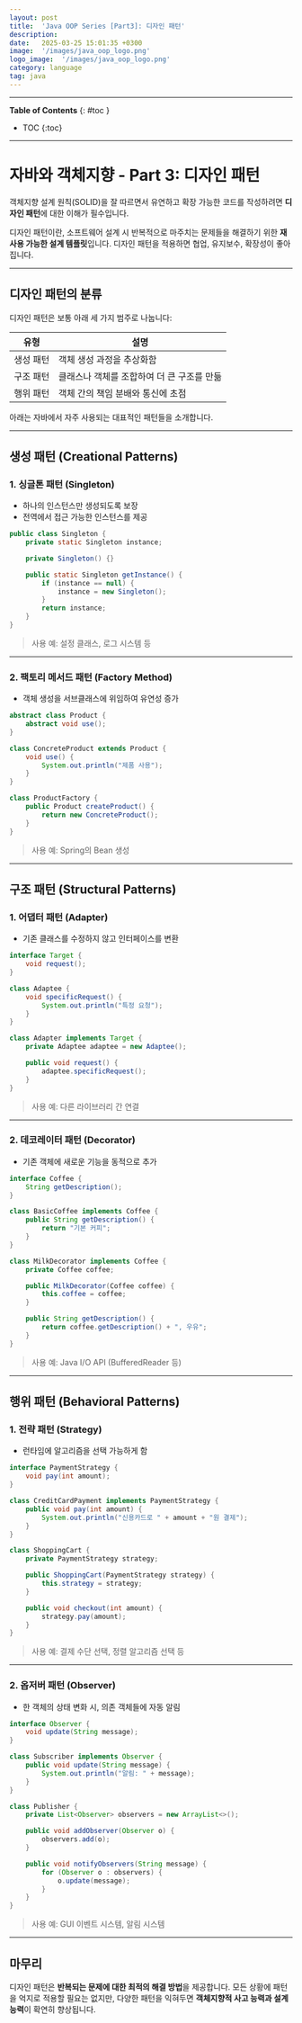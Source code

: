 ```yaml
---
layout: post
title:  'Java OOP Series [Part3]: 디자인 패턴'
description: 
date:   2025-03-25 15:01:35 +0300
image:  '/images/java_oop_logo.png'
logo_image:  '/images/java_oop_logo.png'
category: language
tag: java
---
```

---

**Table of Contents**
{: #toc }
*  TOC
{:toc}

---

# 자바와 객체지향 - Part 3: 디자인 패턴

객체지향 설계 원칙(SOLID)을 잘 따르면서 유연하고 확장 가능한 코드를 작성하려면 **디자인 패턴**에 대한 이해가 필수입니다.

디자인 패턴이란, 소프트웨어 설계 시 반복적으로 마주치는 문제들을 해결하기 위한 **재사용 가능한 설계 템플릿**입니다. 디자인 패턴을 적용하면 협업, 유지보수, 확장성이 좋아집니다.

---

## 디자인 패턴의 분류

디자인 패턴은 보통 아래 세 가지 범주로 나눕니다:

| 유형       | 설명                                      |
|------------|-------------------------------------------|
| 생성 패턴  | 객체 생성 과정을 추상화함                  |
| 구조 패턴  | 클래스나 객체를 조합하여 더 큰 구조를 만듦 |
| 행위 패턴  | 객체 간의 책임 분배와 통신에 초점           |

아래는 자바에서 자주 사용되는 대표적인 패턴들을 소개합니다.

---

## 생성 패턴 (Creational Patterns)

### 1. 싱글톤 패턴 (Singleton)
- 하나의 인스턴스만 생성되도록 보장
- 전역에서 접근 가능한 인스턴스를 제공

```java
public class Singleton {
    private static Singleton instance;

    private Singleton() {}

    public static Singleton getInstance() {
        if (instance == null) {
            instance = new Singleton();
        }
        return instance;
    }
}
```

> 사용 예: 설정 클래스, 로그 시스템 등

---

### 2. 팩토리 메서드 패턴 (Factory Method)
- 객체 생성을 서브클래스에 위임하여 유연성 증가

```java
abstract class Product {
    abstract void use();
}

class ConcreteProduct extends Product {
    void use() {
        System.out.println("제품 사용");
    }
}

class ProductFactory {
    public Product createProduct() {
        return new ConcreteProduct();
    }
}
```

> 사용 예: Spring의 Bean 생성

---

## 구조 패턴 (Structural Patterns)

### 1. 어댑터 패턴 (Adapter)
- 기존 클래스를 수정하지 않고 인터페이스를 변환

```java
interface Target {
    void request();
}

class Adaptee {
    void specificRequest() {
        System.out.println("특정 요청");
    }
}

class Adapter implements Target {
    private Adaptee adaptee = new Adaptee();

    public void request() {
        adaptee.specificRequest();
    }
}
```

> 사용 예: 다른 라이브러리 간 연결

---

### 2. 데코레이터 패턴 (Decorator)
- 기존 객체에 새로운 기능을 동적으로 추가

```java
interface Coffee {
    String getDescription();
}

class BasicCoffee implements Coffee {
    public String getDescription() {
        return "기본 커피";
    }
}

class MilkDecorator implements Coffee {
    private Coffee coffee;

    public MilkDecorator(Coffee coffee) {
        this.coffee = coffee;
    }

    public String getDescription() {
        return coffee.getDescription() + ", 우유";
    }
}
```

> 사용 예: Java I/O API (BufferedReader 등)

---

## 행위 패턴 (Behavioral Patterns)

### 1. 전략 패턴 (Strategy)
- 런타임에 알고리즘을 선택 가능하게 함

```java
interface PaymentStrategy {
    void pay(int amount);
}

class CreditCardPayment implements PaymentStrategy {
    public void pay(int amount) {
        System.out.println("신용카드로 " + amount + "원 결제");
    }
}

class ShoppingCart {
    private PaymentStrategy strategy;

    public ShoppingCart(PaymentStrategy strategy) {
        this.strategy = strategy;
    }

    public void checkout(int amount) {
        strategy.pay(amount);
    }
}
```

> 사용 예: 결제 수단 선택, 정렬 알고리즘 선택 등

---

### 2. 옵저버 패턴 (Observer)
- 한 객체의 상태 변화 시, 의존 객체들에 자동 알림

```java
interface Observer {
    void update(String message);
}

class Subscriber implements Observer {
    public void update(String message) {
        System.out.println("알림: " + message);
    }
}

class Publisher {
    private List<Observer> observers = new ArrayList<>();

    public void addObserver(Observer o) {
        observers.add(o);
    }

    public void notifyObservers(String message) {
        for (Observer o : observers) {
            o.update(message);
        }
    }
}
```

> 사용 예: GUI 이벤트 시스템, 알림 시스템

---

## 마무리

디자인 패턴은 **반복되는 문제에 대한 최적의 해결 방법**을 제공합니다. 모든 상황에 패턴을 억지로 적용할 필요는 없지만, 다양한 패턴을 익혀두면 **객체지향적 사고 능력과 설계 능력**이 확연히 향상됩니다.
